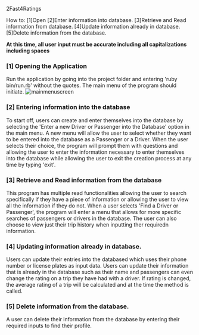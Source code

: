 2Fast4Ratings

How to:
[1]Open
[2]Enter information into database.
[3]Retrieve and Read information from database.
[4]Update information already in database.
[5]Delete information from the database.

**At this time, all user input must be accurate including all capitalizations including spaces**

### [1] Opening the Application

Run the application by going into the project folder and entering 'ruby bin/run.rb' without the quotes. The main menu of the program should initiate.
![mainmenuscreen](../img/mainmenuscreen.png)

### [2] Entering information into the database

To start off, users can create and enter themselves into the database by selecting the 'Enter a new Driver or Passenger into the Database' option in the main menu. A new menu will allow the user to select whether they want to be entered into the database as a Passenger or a Driver. When the user selects their choice, the program will prompt them with questions and allowing the user to enter the information necessary to enter themselves into the database while allowing the user to exit the creation process at any time by typing 'exit'.

### [3] Retrieve and Read information from the database

This program has multiple read functionalities allowing the user to search specifically if they have a piece of information or allowing the user to view all the information if they do not. When a user selects 'Find a Driver or Passenger', the program will enter a menu that allows for more specific searches of passengers or drivers in the database. The user can also choose to view just their trip history when inputting ther requiredn information.

### [4] Updating information already in database.

Users can update their entries into the databased which uses their phone number or license plates as input data. Users can update their information that is already in the database such as their name and passengers can even change the rating on a trip they have had with a driver. If rating is changed, the average rating of a trip will be calculated and at the time the method is called.

### [5] Delete information from the database.
A user can delete their information from the database by entering their required inputs to find their profile.
